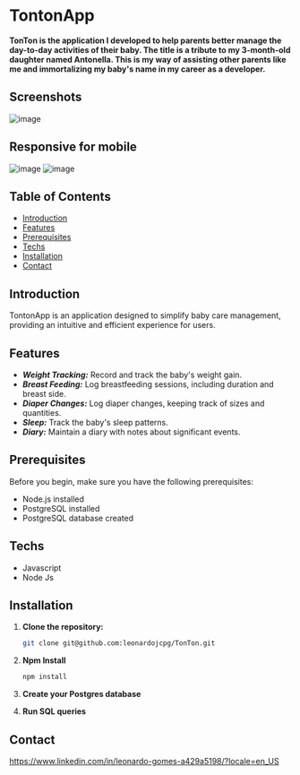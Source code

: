 # TontonApp

**TonTon is the application I developed to help parents better manage the day-to-day activities of their baby. The title is a tribute to my 3-month-old daughter named Antonella. This is my way of assisting other parents like me and immortalizing my baby's name in my career as a developer.**

## Screenshots
![image](https://github.com/leonardojcpg/TonTon/assets/102674410/3b87992b-bc1a-4715-ace2-5081f796897c)

## Responsive for mobile
![image](https://github.com/leonardojcpg/TonTon/assets/102674410/07890c54-1f9e-4758-9815-3badeb8a6312)
![image](https://github.com/leonardojcpg/TonTon/assets/102674410/4e7779a3-17fe-432d-9962-0a2c5e284382)

## Table of Contents

- [Introduction](#introduction)
- [Features](#features)
- [Prerequisites](#prerequisites)
- [Techs](#techs)
- [Installation](#installation)
- [Contact](#contact)

## Introduction

TontonApp is an application designed to simplify baby care management, providing an intuitive and efficient experience for users.

## Features

- ***Weight Tracking:*** Record and track the baby's weight gain.
- ***Breast Feeding:*** Log breastfeeding sessions, including duration and breast side.
- ***Diaper Changes:*** Log diaper changes, keeping track of sizes and quantities.
- ***Sleep:*** Track the baby's sleep patterns.
- ***Diary:*** Maintain a diary with notes about significant events.

## Prerequisites

Before you begin, make sure you have the following prerequisites:

- Node.js installed
- PostgreSQL installed
- PostgreSQL database created

## Techs
- Javascript
- Node Js

## Installation

1. **Clone the repository:**

   ```bash
   git clone git@github.com:leonardojcpg/TonTon.git

2. **Npm Install**
   ```bash
   npm install

3. **Create your Postgres database**
4. **Run SQL queries**

  ## Contact
  https://www.linkedin.com/in/leonardo-gomes-a429a5198/?locale=en_US
   
